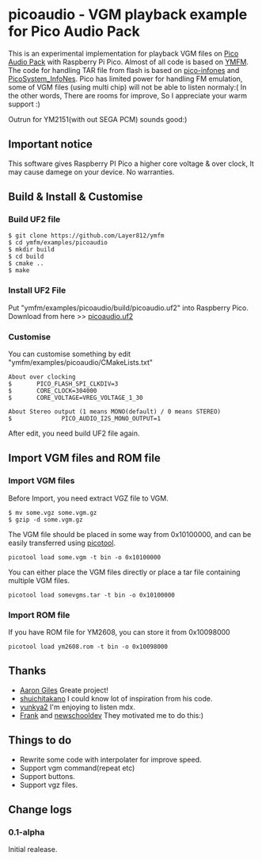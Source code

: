 # picoaudio - VGM playback example for Pico Audio Pack

This is an experimental implementation for playback VGM files on [Pico Audio Pack](https://shop.pimoroni.com/products/pico-audio-pack?variant=32369490853971) with Raspberry Pi Pico.
Almost of all code is based on [YMFM](https://github.com/aaronsgiles/ymfm). 
The code for handling TAR file from flash is based on [pico-infones](https://github.com/shuichitakano/pico-infones) and [PicoSystem_InfoNes](https://github.com/fhoedemakers/PicoSystem_InfoNes).
Pico has limited power for handling FM emulation, some of VGM files (using multi chip) will not be able to listen normaly:(
In the other words, There are rooms for improve, So I appreciate your warm support :)

Outrun for YM2151(with out SEGA PCM) sounds good:)

## Important notice
This software gives Raspberry PI Pico a higher core voltage & over clock, It may cause damege on your device. No warranties.

## Build & Install & Customise
### Build UF2 file
```
$ git clone https://github.com/Layer812/ymfm
$ cd ymfm/examples/picoaudio
$ mkdir build
$ cd build
$ cmake ..
$ make
```
### Install UF2 File
Put "ymfm/examples/picoaudio/build/picoaudio.uf2" into Raspberry Pico.
Download from here >> [picoaudio.uf2](https://github.com/Layer812/ymfm/blob/main/examples/picoaudio/picoaudio.uf2)

### Customise
You can customise something by edit "ymfm/examples/picoaudio/CMakeLists.txt"

```
About over clocking
$       PICO_FLASH_SPI_CLKDIV=3
$       CORE_CLOCK=304000
$       CORE_VOLTAGE=VREG_VOLTAGE_1_30
```
```
About Stereo output (1 means MONO(default) / 0 means STEREO)
$              PICO_AUDIO_I2S_MONO_OUTPUT=1
```
After edit, you need build UF2 file again.

## Import VGM files and ROM file
### Import VGM files
Before Import, you need extract VGZ file to VGM.
```
$ mv some.vgz some.vgm.gz
$ gzip -d some.vgm.gz
```
The VGM file should be placed in some way from 0x10100000, and can be easily transferred using [picotool](https://github.com/raspberrypi/picotool).
```
picotool load some.vgm -t bin -o 0x10100000
```
You can either place the VGM files directly or place a tar file containing multiple VGM files. 
```
picotool load somevgms.tar -t bin -o 0x10100000
```
### Import ROM file
If you have ROM file for YM2608, you can store it from 0x10098000
```
picotool load ym2608.rom -t bin -o 0x10098000
```

## Thanks
- [Aaron Giles](https://github.com/aaronsgiles/ymfm) Greate project!
- [shuichitakano](https://github.com/shuichitakano/pico-infones) I could know lot of inspiration from his code.
- [yunkya2](https://github.com/yunkya2/pico-mdx/tree/master/pico-mdx) I'm enjoying to listen mdx.
- [Frank](https://github.com/fhoedemakers/) and [newschooldev](https://github.com/newschooldev) They motivated me to do this:)

## Things to do
- Rewrite some code with interpolater for improve speed.
- Support vgm command(repeat etc)
- Support buttons.
- Support vgz files.

## Change logs
### 0.1-alpha
Initial realease.
